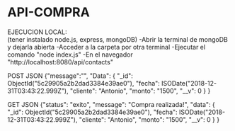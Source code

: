 # API-COMPRA

EJECUCION LOCAL:  
(tener instalado node.js, express, mongoDB) 
-Abrir la terminal de mongoDB y dejarla abierta 
-Acceder a la carpeta por otra terminal 
-Ejecutar el comando "node index.js" 
-En el navegador "http://localhost:8080/api/contacts" 

POST JSON
{"message":"",
"Data":
{
	"_id": ObjectId("5c29905a2b2dad3384e39ae0"),
	"fecha": ISODate("2018-12-31T03:43:22.999Z"),
	"cliente": "Antonio",
	"monto": "1500",
	"__v": 0
}
}

GET JSON
{"status": "exito", 
"message": "Compra realizada!", 
"data":
{
	"_id": ObjectId("5c29905a2b2dad3384e39ae0"),
	"fecha": ISODate("2018-12-31T03:43:22.999Z"),
	"cliente": "Antonio",
	"monto": "1500",
	"__v": 0
}
}
